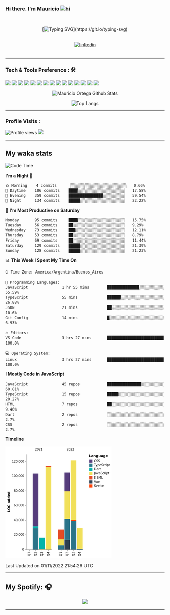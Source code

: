 ### Hi there. I'm Mauricio <img src="https://user-images.githubusercontent.com/1303154/88677602-1635ba80-d120-11ea-84d8-d263ba5fc3c0.gif" width="28px" alt="hi">
<br /> 

<div align="center">
  
[![Typing SVG](https://readme-typing-svg.herokuapp.com?size=25&duration=7000&center=true&vCenter=true&width=650&height=40&lines=WELCOME!;My+name+is+Mauricio+Ortega...;I+am+a+Front-End+Developer...;I+hope+you+find+what+you+are+looking+for...;You+have+my+contact+information...;MAY+THE+FORCE+BE+WITH+YOU...)](https://git.io/typing-svg)

</div>
  
<br />

<div align="center">
  
<a href="https://www.linkedin.com/in/mauriciortega/" target="_blank">
<img src=https://img.shields.io/badge/linkedin-%231E77B5.svg?&style=for-the-badge&logo=linkedin&logoColor=white alt=linkedin style="margin-bottom: 5px;" />
</a>
  
</div>

<br />



<!--
**Nekzus/Nekzus** is a ✨ _special_ ✨ repository because its `README.md` (this file) appears on your GitHub profile.

Here are some ideas to get you started:

- 🔭 I’m currently working on ...
- 🌱 I’m currently learning ...
- 👯 I’m looking to collaborate on ...
- 🤔 I’m looking for help with ...
- 💬 Ask me about ...
- 📫 How to reach me: ...
- 😄 Pronouns: ...
- ⚡ Fun fact: ...
-->

---

### Tech & Tools Preference : 🛠

<img src = "https://img.shields.io/badge/-HTML5-E34F26?style=flat&logo=html5&logoColor=white"> <img src = "https://img.shields.io/badge/-CSS3-1572B6?style=flat&logo=css3&logoColor=white">
<img src="https://img.shields.io/badge/-Sass-cc6699?style=flat&logo=sass&logoColor=ffffff">
<img src="https://img.shields.io/badge/-Bootstrap-563D7C?style=flat&logo=bootstrap&logoColor=white">
<img src="https://img.shields.io/badge/-JavaScript-eed718?style=flat&logo=javascript&logoColor=ffffff">
<img src="https://img.shields.io/badge/-React-000000?style=flat&logo=react&logoColor=00c8ff">
<img src="https://img.shields.io/badge/-Next-000000?style=flat&logo=nextdotjs&logoColor=white">
<img src="http://img.shields.io/badge/-Vue-black?style=flat&logo=vuedotjs&logoColor=4FC08D">
<img src="http://img.shields.io/badge/-Flutter-black?style=flat&logo=flutter&logoColor=02569B">
<img src="https://img.shields.io/badge/-Node.js-3C873A?style=flat&logo=Node.js&logoColor=white">
<img src="http://img.shields.io/badge/-Git-F1502F?style=flat&logo=git&logoColor=FFFFFF">
<img src="http://img.shields.io/badge/-Github-000000?style=flat&logo=github&logoColor=FFFFFF">
<img src="https://img.shields.io/badge/-Firebase-FFA611?style=flat&logo=firebase&logoColor=FFFFFF">
<img src="http://img.shields.io/badge/-Vercel-black?style=flat&logo=vercel&logoColor=white">
<img src="http://img.shields.io/badge/-VS%20Code-007ACC?style=flat&logo=visual%20studio%20code&logoColor=white">


<div align="center">
  
![Mauricio Ortega Github Stats](https://github-readme-stats.vercel.app/api?username=Nekzus&show_icons=true&title_color=fff&icon_color=79ff97&text_color=9f9f9f&bg_color=151515)

![Top Langs](https://github-readme-stats.vercel.app/api/top-langs/?username=Nekzus&hide=css,html,less&layout=compact&title_color=fff&icon_color=79ff97&text_color=9f9f9f&bg_color=151515)

</div>
  
---

### Profile Visits :
  
![Profile views](https://gpvc.arturio.dev/Nekzus)  <img src="https://img.shields.io/github/followers/Nekzus?label=Follow" style=" float:left, margin-right:10px" />

---


## My waka stats
<!--START_SECTION:waka-->
![Code Time](http://img.shields.io/badge/Code%20Time-1%2C403%20hrs%202%20mins-blue)

**I'm a Night 🦉** 

```text
🌞 Morning    4 commits      ░░░░░░░░░░░░░░░░░░░░░░░░░   0.66% 
🌆 Daytime    106 commits    ████░░░░░░░░░░░░░░░░░░░░░   17.58% 
🌃 Evening    359 commits    ███████████████░░░░░░░░░░   59.54% 
🌙 Night      134 commits    █████░░░░░░░░░░░░░░░░░░░░   22.22%

```
📅 **I'm Most Productive on Saturday** 

```text
Monday       95 commits     ████░░░░░░░░░░░░░░░░░░░░░   15.75% 
Tuesday      56 commits     ██░░░░░░░░░░░░░░░░░░░░░░░   9.29% 
Wednesday    73 commits     ███░░░░░░░░░░░░░░░░░░░░░░   12.11% 
Thursday     53 commits     ██░░░░░░░░░░░░░░░░░░░░░░░   8.79% 
Friday       69 commits     ██░░░░░░░░░░░░░░░░░░░░░░░   11.44% 
Saturday     129 commits    █████░░░░░░░░░░░░░░░░░░░░   21.39% 
Sunday       128 commits    █████░░░░░░░░░░░░░░░░░░░░   21.23%

```


📊 **This Week I Spent My Time On** 

```text
⌚︎ Time Zone: America/Argentina/Buenos_Aires

💬 Programming Languages: 
JavaScript               1 hr 55 mins        ██████████████░░░░░░░░░░░   55.59% 
TypeScript               55 mins             ██████░░░░░░░░░░░░░░░░░░░   26.88% 
JSON                     21 mins             ██░░░░░░░░░░░░░░░░░░░░░░░   10.6% 
Git Config               14 mins             █░░░░░░░░░░░░░░░░░░░░░░░░   6.93%

🔥 Editors: 
VS Code                  3 hrs 27 mins       █████████████████████████   100.0%

💻 Operating System: 
Linux                    3 hrs 27 mins       █████████████████████████   100.0%

```

**I Mostly Code in JavaScript** 

```text
JavaScript               45 repos            ███████████████░░░░░░░░░░   60.81% 
TypeScript               15 repos            █████░░░░░░░░░░░░░░░░░░░░   20.27% 
HTML                     7 repos             ██░░░░░░░░░░░░░░░░░░░░░░░   9.46% 
Dart                     2 repos             ░░░░░░░░░░░░░░░░░░░░░░░░░   2.7% 
CSS                      2 repos             ░░░░░░░░░░░░░░░░░░░░░░░░░   2.7%

```


**Timeline**

![Chart not found](https://raw.githubusercontent.com/Nekzus/Nekzus/main/charts/bar_graph.png) 


 Last Updated on 01/11/2022 21:54:26 UTC
<!--END_SECTION:waka-->

---
## My Spotify: 🎧

<div align="center"><img src="https://spotify-github-profile.vercel.app/api/view?uid=11169970531&cover_image=true&theme=default" /></div>

---
